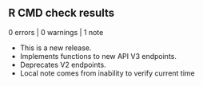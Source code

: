 ## R CMD check results

0 errors | 0 warnings | 1 note

* This is a new release.
* Implements functions to new API V3 endpoints.
* Deprecates V2 endpoints.
* Local note comes from inability to verify current time
